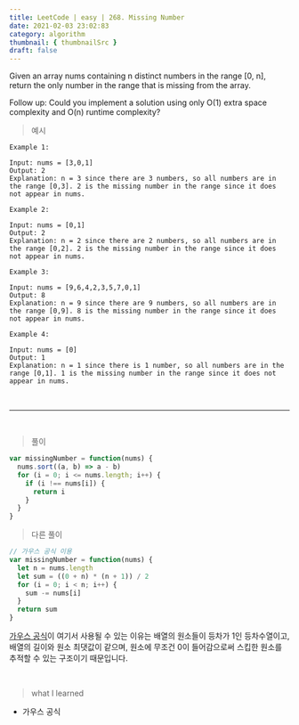 ```yaml
---
title: LeetCode | easy | 268. Missing Number
date: 2021-02-03 23:02:83
category: algorithm
thumbnail: { thumbnailSrc }
draft: false
---
```


Given an array nums containing n distinct numbers in the range [0, n], return the only number in the range that is missing from the array.

Follow up: Could you implement a solution using only O(1) extra space complexity and O(n) runtime complexity?

> 예시

```
Example 1:

Input: nums = [3,0,1]
Output: 2
Explanation: n = 3 since there are 3 numbers, so all numbers are in the range [0,3]. 2 is the missing number in the range since it does not appear in nums.

Example 2:

Input: nums = [0,1]
Output: 2
Explanation: n = 2 since there are 2 numbers, so all numbers are in the range [0,2]. 2 is the missing number in the range since it does not appear in nums.

Example 3:

Input: nums = [9,6,4,2,3,5,7,0,1]
Output: 8
Explanation: n = 9 since there are 9 numbers, so all numbers are in the range [0,9]. 8 is the missing number in the range since it does not appear in nums.

Example 4:

Input: nums = [0]
Output: 1
Explanation: n = 1 since there is 1 number, so all numbers are in the range [0,1]. 1 is the missing number in the range since it does not appear in nums.
```

<br>

---

<br>

> 풀이

```js
var missingNumber = function(nums) {
  nums.sort((a, b) => a - b)
  for (i = 0; i <= nums.length; i++) {
    if (i !== nums[i]) {
      return i
    }
  }
}
```

> 다른 풀이

```js
// 가우스 공식 이용
var missingNumber = function(nums) {
  let n = nums.length
  let sum = ((0 + n) * (n + 1)) / 2
  for (i = 0; i < n; i++) {
    sum -= nums[i]
  }
  return sum
}
```

[가우스 공식](https://brilliant.org/wiki/sum-of-n-n2-or-n3/)이 여기서 사용될 수 있는 이유는 배열의 원소들이 등차가 1인 등차수열이고, 배열의 길이와 원소 최댓값이 같으며, 원소에 무조건 0이 들어감으로써 스킵한 원소를 추적할 수 있는 구조이기 때문입니다.

<br>

> what I learned

- 가우스 공식
